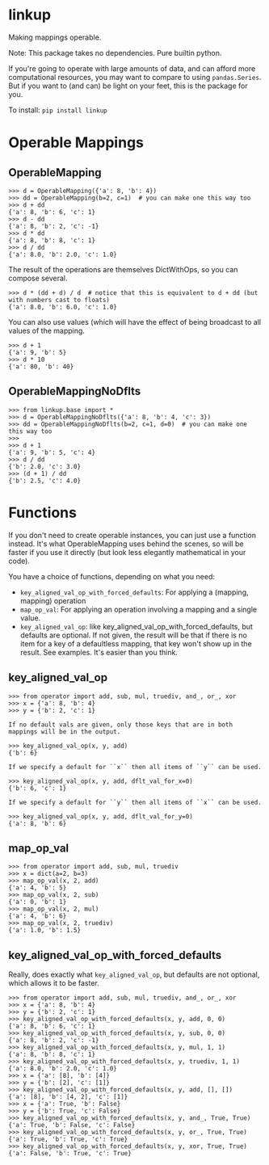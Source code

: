 
# linkup
Making mappings operable.

Note: This package takes no dependencies. Pure builtin python. 

If you're going to operate with large amounts of data, and can afford more computational resources, 
you may want to compare to using `pandas.Series`. 
But if you want to (and can) be light on your feet, this is the package for you. 

To install:	```pip install linkup```

# Operable Mappings

## OperableMapping

```pydocstring
>>> d = OperableMapping({'a': 8, 'b': 4})
>>> dd = OperableMapping(b=2, c=1)  # you can make one this way too
>>> d + dd
{'a': 8, 'b': 6, 'c': 1}
>>> d - dd
{'a': 8, 'b': 2, 'c': -1}
>>> d * dd
{'a': 8, 'b': 8, 'c': 1}
>>> d / dd
{'a': 8.0, 'b': 2.0, 'c': 1.0}
```


The result of the operations are themselves DictWithOps, so you can compose several.

```pydocstring
>>> d * (dd + d) / d  # notice that this is equivalent to d + dd (but with numbers cast to floats)
{'a': 8.0, 'b': 6.0, 'c': 1.0}
```

You can also use values (which will have the effect of being broadcast to all values of the mapping.

```pydocstring
>>> d + 1
{'a': 9, 'b': 5}
>>> d * 10
{'a': 80, 'b': 40}
```

## OperableMappingNoDflts


```pydocstring
>>> from linkup.base import *
>>> d = OperableMappingNoDflts({'a': 8, 'b': 4, 'c': 3})
>>> dd = OperableMappingNoDflts(b=2, c=1, d=0)  # you can make one this way too
>>>
>>> d + 1
{'a': 9, 'b': 5, 'c': 4}
>>> d / dd
{'b': 2.0, 'c': 3.0}
>>> (d + 1) / dd
{'b': 2.5, 'c': 4.0}
```

    

# Functions

If you don't need to create operable instances, you can just use a function instead. 
It's what OperableMapping uses behind the scenes, so will be faster if you use it directly
(but look less elegantly mathematical in your code).

You have a choice of functions, depending on what you need:
- ``key_aligned_val_op_with_forced_defaults``: For applying a (mapping, mapping) operation
- ``map_op_val``: For applying an operation involving a mapping and a single value. 
- ``key_aligned_val_op``: like key_aligned_val_op_with_forced_defaults, but defaults are optional. 
If not given, the result will be that if there is no item for a key of a defaultless mapping, 
that key won't show up in the result. See examples. It's easier than you think.


## key_aligned_val_op

```pydocstring
>>> from operator import add, sub, mul, truediv, and_, or_, xor
>>> x = {'a': 8, 'b': 4}
>>> y = {'b': 2, 'c': 1}

If no default vals are given, only those keys that are in both mappings will be in the output.

>>> key_aligned_val_op(x, y, add)
{'b': 6}

If we specify a default for ``x`` then all items of ``y`` can be used.

>>> key_aligned_val_op(x, y, add, dflt_val_for_x=0)
{'b': 6, 'c': 1}

If we specify a default for ``y`` then all items of ``x`` can be used.

>>> key_aligned_val_op(x, y, add, dflt_val_for_y=0)
{'a': 8, 'b': 6}
```

## map_op_val


```pydocstring
>>> from operator import add, sub, mul, truediv
>>> x = dict(a=2, b=3)
>>> map_op_val(x, 2, add)
{'a': 4, 'b': 5}
>>> map_op_val(x, 2, sub)
{'a': 0, 'b': 1}
>>> map_op_val(x, 2, mul)
{'a': 4, 'b': 6}
>>> map_op_val(x, 2, truediv)
{'a': 1.0, 'b': 1.5}
```

## key_aligned_val_op_with_forced_defaults

Really, does exactly what ``key_aligned_val_op``, but defaults are not optional, 
which allows it to be faster.

```pydocstring
>>> from operator import add, sub, mul, truediv, and_, or_, xor
>>> x = {'a': 8, 'b': 4}
>>> y = {'b': 2, 'c': 1}
>>> key_aligned_val_op_with_forced_defaults(x, y, add, 0, 0)
{'a': 8, 'b': 6, 'c': 1}
>>> key_aligned_val_op_with_forced_defaults(x, y, sub, 0, 0)
{'a': 8, 'b': 2, 'c': -1}
>>> key_aligned_val_op_with_forced_defaults(x, y, mul, 1, 1)
{'a': 8, 'b': 8, 'c': 1}
>>> key_aligned_val_op_with_forced_defaults(x, y, truediv, 1, 1)
{'a': 8.0, 'b': 2.0, 'c': 1.0}
>>> x = {'a': [8], 'b': [4]}
>>> y = {'b': [2], 'c': [1]}
>>> key_aligned_val_op_with_forced_defaults(x, y, add, [], [])
{'a': [8], 'b': [4, 2], 'c': [1]}
>>> x = {'a': True, 'b': False}
>>> y = {'b': True, 'c': False}
>>> key_aligned_val_op_with_forced_defaults(x, y, and_, True, True)
{'a': True, 'b': False, 'c': False}
>>> key_aligned_val_op_with_forced_defaults(x, y, or_, True, True)
{'a': True, 'b': True, 'c': True}
>>> key_aligned_val_op_with_forced_defaults(x, y, xor, True, True)
{'a': False, 'b': True, 'c': True}
```
